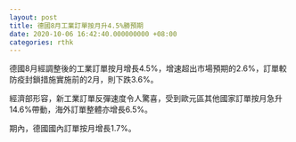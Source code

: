 ```yaml
---
layout: post
title: 德國8月工業訂單按月升4.5%勝預期
date: 2020-10-06 16:42:40.000000000 +08:00
categories: rthk
---
```


德國8月經調整後的工業訂單按月增長4.5%，增速超出市場預期的2.6%，訂單較防疫封鎖措施實施前的2月，則下跌3.6%。

經濟部形容，新工業訂單反彈速度令人驚喜，受到歐元區其他國家訂單按月急升14.6%帶動，海外訂單整體亦增長6.5%。

期內，德國國內訂單按月增長1.7%。
